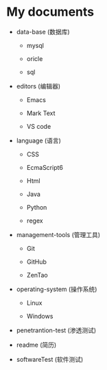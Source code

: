 # My documents

- data-base    (数据库)

  - mysql

  - oricle

  - sql

- editors    (编辑器)

  - Emacs

  - Mark Text

  - VS code

- language    (语言)

  - CSS

  - EcmaScript6

  - Html

  - Java

  - Python

  - regex

- management-tools    (管理工具)

  - Git

  - GitHub

  - ZenTao

- operating-system    (操作系统)

  - Linux

  - Windows

- penetrantion-test    (渗透测试)

- readme    (简历)

- softwareTest    (软件测试)
